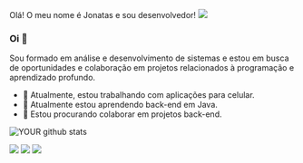 Olá! O meu nome é Jonatas e sou desenvolvedor!
<img src="https://www.google.com/search?q=java&sxsrf=ALiCzsZmb7puOkws8TAF_5IqevzbFOVU9w:1669334006069&source=lnms&tbm=isch&sa=X&ved=2ahUKEwjZy8Xjgcj7AhXvFLkGHeBYBfQQ_AUoAXoECAIQAw&biw=1366&bih=636&dpr=1#imgrc=sxKPK_lZMfj1mM">

### Oi 👋
Sou formado em análise e desenvolvimento de sistemas e estou em busca de oportunidades e colaboração em projetos relacionados à programação e aprendizado profundo.
- 🔭 Atualmente, estou trabalhando com aplicações para celular.
- 🌱 Atualmente estou aprendendo back-end em Java.
- 🤝 Estou procurando colaborar em projetos back-end. 

![YOUR github stats](https://github-readme-stats.vercel.app/api?username=JonatasCosta1983)

[<img src="https://img.shields.io/badge/twitter-%231DA1F2.svg?&style=for-the-badge&logo=twitter&logoColor=white" />](https://twitter.com/USERNAME)  [<img src="https://img.shields.io/badge/linkedin-%230077B5.svg?&style=for-the-badge&logo=linkedin&logoColor=white" />](https://www.linkedin.com/in/USERNAME/) [<img src = "https://img.shields.io/badge/instagram-%23E4405F.svg?&style=for-the-badge&logo=instagram&logoColor=white">](https://www.instagram.com/USERNAME/) 

